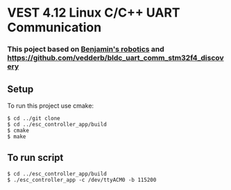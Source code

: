 # VEST 4.12 Linux C/C++ UART Communication

### This poject based on [Benjamin's robotics](http://vedder.se/2015/10/communicating-with-the-vesc-using-uart/) and https://github.com/vedderb/bldc_uart_comm_stm32f4_discovery

## Setup
To run this project use cmake:

```
$ cd ../git clone
$ cd ../esc_controller_app/build
$ cmake
$ make
``` 
 ## To run script 
 ```
$ cd ../esc_controller_app/build
$ ./esc_controller_app -c /dev/ttyACM0 -b 115200
 
 ```
